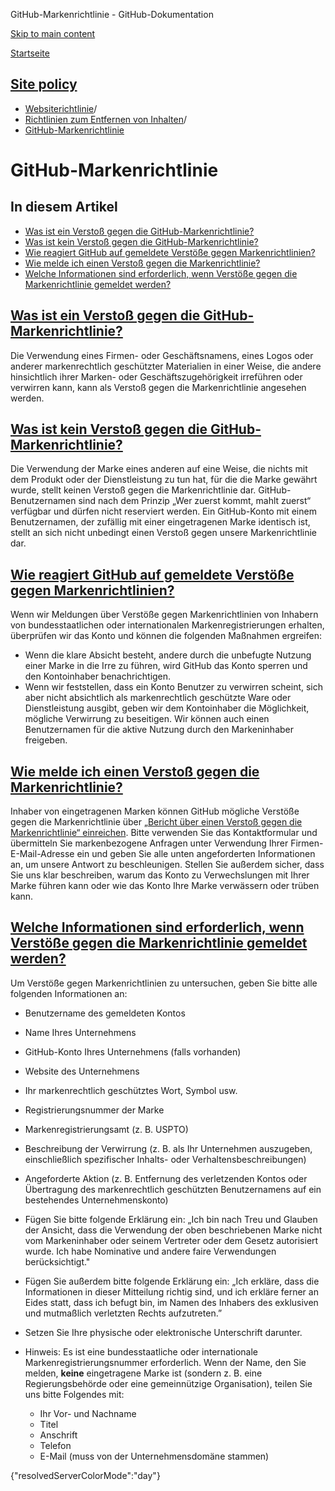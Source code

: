 GitHub-Markenrichtlinie - GitHub-Dokumentation

[Skip to main content](#main-content)

[Startseite](/de)

[Site policy](/de/site-policy)
----------

* [Websiterichtlinie](/de/site-policy)/
* [Richtlinien zum Entfernen von Inhalten](/de/site-policy/content-removal-policies)/
* [GitHub-Markenrichtlinie](/de/site-policy/content-removal-policies/github-trademark-policy)

GitHub-Markenrichtlinie
==========

In diesem Artikel
----------

* [Was ist ein Verstoß gegen die GitHub-Markenrichtlinie?](#what-is-a-github-trademark-policy-violation)
* [Was ist kein Verstoß gegen die GitHub-Markenrichtlinie?](#what-is-not-a-github-trademark-policy-violation)
* [Wie reagiert GitHub auf gemeldete Verstöße gegen Markenrichtlinien?](#how-does-github-respond-to-reported-trademark-policy-violations)
* [Wie melde ich einen Verstoß gegen die Markenrichtlinie?](#how-do-i-report-a-trademark-policy-violation)
* [Welche Informationen sind erforderlich, wenn Verstöße gegen die Markenrichtlinie gemeldet werden?](#what-information-is-required-when-reporting-trademark-policy-violations)

[Was ist ein Verstoß gegen die GitHub-Markenrichtlinie?](#what-is-a-github-trademark-policy-violation)
----------

Die Verwendung eines Firmen- oder Geschäftsnamens, eines Logos oder anderer markenrechtlich geschützter Materialien in einer Weise, die andere hinsichtlich ihrer Marken- oder Geschäftszugehörigkeit irreführen oder verwirren kann, kann als Verstoß gegen die Markenrichtlinie angesehen werden.

[Was ist kein Verstoß gegen die GitHub-Markenrichtlinie?](#what-is-not-a-github-trademark-policy-violation)
----------

Die Verwendung der Marke eines anderen auf eine Weise, die nichts mit dem Produkt oder der Dienstleistung zu tun hat, für die die Marke gewährt wurde, stellt keinen Verstoß gegen die Markenrichtlinie dar. GitHub-Benutzernamen sind nach dem Prinzip „Wer zuerst kommt, mahlt zuerst“ verfügbar und dürfen nicht reserviert werden. Ein GitHub-Konto mit einem Benutzernamen, der zufällig mit einer eingetragenen Marke identisch ist, stellt an sich nicht unbedingt einen Verstoß gegen unsere Markenrichtlinie dar.

[Wie reagiert GitHub auf gemeldete Verstöße gegen Markenrichtlinien?](#how-does-github-respond-to-reported-trademark-policy-violations)
----------

Wenn wir Meldungen über Verstöße gegen Markenrichtlinien von Inhabern von bundesstaatlichen oder internationalen Markenregistrierungen erhalten, überprüfen wir das Konto und können die folgenden Maßnahmen ergreifen:

* Wenn die klare Absicht besteht, andere durch die unbefugte Nutzung einer Marke in die Irre zu führen, wird GitHub das Konto sperren und den Kontoinhaber benachrichtigen.
* Wenn wir feststellen, dass ein Konto Benutzer zu verwirren scheint, sich aber nicht absichtlich als markenrechtlich geschützte Ware oder Dienstleistung ausgibt, geben wir dem Kontoinhaber die Möglichkeit, mögliche Verwirrung zu beseitigen. Wir können auch einen Benutzernamen für die aktive Nutzung durch den Markeninhaber freigeben.

[Wie melde ich einen Verstoß gegen die Markenrichtlinie?](#how-do-i-report-a-trademark-policy-violation)
----------

Inhaber von eingetragenen Marken können GitHub mögliche Verstöße gegen die Markenrichtlinie über [„Bericht über einen Verstoß gegen die Markenrichtlinie“ einreichen](https://support.github.com/contact/trademark-policy). Bitte verwenden Sie das Kontaktformular und übermitteln Sie markenbezogene Anfragen unter Verwendung Ihrer Firmen-E-Mail-Adresse ein und geben Sie alle unten angeforderten Informationen an, um unsere Antwort zu beschleunigen. Stellen Sie außerdem sicher, dass Sie uns klar beschreiben, warum das Konto zu Verwechslungen mit Ihrer Marke führen kann oder wie das Konto Ihre Marke verwässern oder trüben kann.

[Welche Informationen sind erforderlich, wenn Verstöße gegen die Markenrichtlinie gemeldet werden?](#what-information-is-required-when-reporting-trademark-policy-violations)
----------

Um Verstöße gegen Markenrichtlinien zu untersuchen, geben Sie bitte alle folgenden Informationen an:

* Benutzername des gemeldeten Kontos

* Name Ihres Unternehmens

* GitHub-Konto Ihres Unternehmens (falls vorhanden)

* Website des Unternehmens

* Ihr markenrechtlich geschütztes Wort, Symbol usw.

* Registrierungsnummer der Marke

* Markenregistrierungsamt (z. B. USPTO)

* Beschreibung der Verwirrung (z. B. als Ihr Unternehmen auszugeben, einschließlich spezifischer Inhalts- oder Verhaltensbeschreibungen)

* Angeforderte Aktion (z. B. Entfernung des verletzenden Kontos oder Übertragung des markenrechtlich geschützten Benutzernamens auf ein bestehendes Unternehmenskonto)

* Fügen Sie bitte folgende Erklärung ein: „Ich bin nach Treu und Glauben der Ansicht, dass die Verwendung der oben beschriebenen Marke nicht vom Markeninhaber oder seinem Vertreter oder dem Gesetz autorisiert wurde. Ich habe Nominative und andere faire Verwendungen berücksichtigt."

* Fügen Sie außerdem bitte folgende Erklärung ein: „Ich erkläre, dass die Informationen in dieser Mitteilung richtig sind, und ich erkläre ferner an Eides statt, dass ich befugt bin, im Namen des Inhabers des exklusiven und mutmaßlich verletzten Rechts aufzutreten.”

* Setzen Sie Ihre physische oder elektronische Unterschrift darunter.

* Hinweis: Es ist eine bundesstaatliche oder internationale Markenregistrierungsnummer erforderlich. Wenn der Name, den Sie melden, **keine** eingetragene Marke ist (sondern z. B. eine Regierungsbehörde oder eine gemeinnützige Organisation), teilen Sie uns bitte Folgendes mit:

  * Ihr Vor- und Nachname
  * Titel
  * Anschrift
  * Telefon
  * E-Mail (muss von der Unternehmensdomäne stammen)

{"resolvedServerColorMode":"day"}
